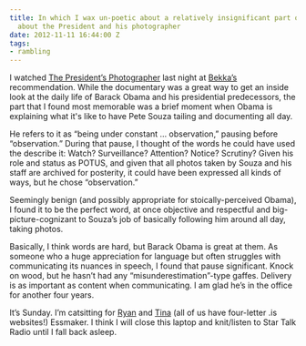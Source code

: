 ```yaml
---
title: In which I wax un-poetic about a relatively insignificant part of a documentary
  about the President and his photographer
date: 2012-11-11 16:44:00 Z
tags:
- rambling
---
```


I watched [The President’s Photographer](http://www.pbs.org/programs/presidents-photographer/) last night at [Bekka’s](http://bekkapalmer.com) recommendation. While the documentary was a great way to get an inside look at the daily life of Barack Obama and his presidential predecessors, the part that I found most memorable was a brief moment when Obama is explaining what it's like to have Pete Souza tailing and documenting all day.

He refers to it as “being under constant … observation,” pausing before “observation.” During that pause, I thought of the words he could have used the describe it: Watch? Surveillance? Attention? Notice? Scrutiny? Given his role and status as POTUS, and given that all photos taken by Souza and his staff are archived for posterity, it could have been expressed all kinds of ways, but he chose “observation.” 

Seemingly benign (and possibly appropriate for stoically-perceived Obama), I found it to be the perfect word, at once objective and respectful and big-picture-cognizant to Souza’s job of basically following him around all day, taking photos.

Basically, I think words are hard, but Barack Obama is great at them. As someone who a huge appreciation for language but often struggles with communicating its nuances in speech, I found that pause significant. Knock on wood, but he hasn’t had any “misunderestimation”-type gaffes. Delivery is as important as content when communicating. I am glad he’s in the office for another four years. 

It’s Sunday. I’m catsitting for [Ryan](http://ryan.is) and [Tina](http://tina.is) (all of us have four-letter .is websites!) Essmaker. I think I will close this laptop and knit/listen to Star Talk Radio until I fall back asleep.

<!--
**Bonus**
Photo of Jackson, the cat I am sitting:
![](https://dl.dropbox.com/u/28312/Yoko.is%20Assets/Images/2012-jackson.jpg)
-->
